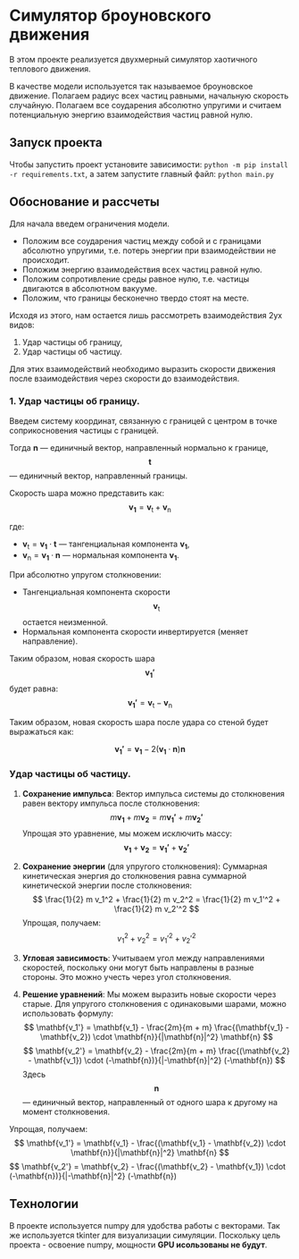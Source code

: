 # Симулятор броуновского движения

В этом проекте реализуется двухмерный симулятор хаотичного теплового движения.

В качестве модели используется так называемое броуновское движение.
Полагаем радиус всех частиц равными, начальную скорость случайную.
Полагаем все соударения абсолютно упругими и считаем потенциальную энергию взаимодействия частиц равной нулю.

## Запуск проекта

Чтобы запустить проект установите зависимости: `python -m pip install -r requirements.txt`, 
а затем запустите главный файл: `python main.py`  

## Обоснование и рассчеты

Для начала введем ограничения модели. 
- Положим все соударения частиц между собой и с границами абсолютно упругими, т.е. потерь энергии при взаимодействии не происходит.
- Положим энергию взаимодействия всех частиц равной нулю.
- Положим сопротивление среды равное нулю, т.е. частицы двигаются в абсолютном вакууме.
- Положим, что границы бесконечно твердо стоят на месте. 


Исходя из этого, нам остается лишь рассмотреть взаимодействия 2ух видов:
1. Удар частицы об границу,
2. Удар частицы об частицу.

Для этих взаимодействий необходимо выразить скорости движения после взаимодействия через скорости до взаимодействия.

### 1. Удар частицы об границу.

Введем систему координат, связанную с границей с центром в точке соприкосновения частицы с границей.

Тогда $\mathbf{n}$ — единичный вектор, направленный нормально к границе, $$\mathbf{t}$$ — единичный вектор, направленный границы.

Скорость шара можно представить как:
$$
\mathbf{v_1} = \mathbf{v_{\text{t}}} + \mathbf{v_{\text{n}}}
$$

где:
- $\mathbf{v_{\text{t}}} = \mathbf{v_1} \cdot \mathbf{t}$ — тангенциальная компонента $\mathbf{v_1}$,
- $\mathbf{v_{\text{n}}} = \mathbf{v_1} \cdot \mathbf{n}$ — нормальная компонента $\mathbf{v_1}$.

При абсолютно упругом столкновении:
  - Тангенциальная компонента скорости $$\mathbf{v_{\text{t}}}$$ остается неизменной.
  - Нормальная компонента скорости инвертируется (меняет направление).

  Таким образом, новая скорость шара $$\mathbf{v_1'}$$ будет равна:
  $$
  \mathbf{v_1'} = \mathbf{v_{\text{t}}} - \mathbf{v_{\text{n}}}
  $$

Таким образом, новая скорость шара после удара со стеной будет выражаться как:

$$
\mathbf{v_1'} = \mathbf{v_1} - 2(\mathbf{v_1} \cdot \mathbf{n}) \mathbf{n}
$$

### Удар частицы об частицу.

1. **Сохранение импульса**:
 Вектор импульса системы до столкновения равен вектору импульса после столкновения:
 $$
 m \mathbf{v_1} + m \mathbf{v_2} = m \mathbf{v_1'} + m \mathbf{v_2'}
 $$
 Упрощая это уравнение, мы можем исключить массу:
 $$
 \mathbf{v_1} + \mathbf{v_2} = \mathbf{v_1'} + \mathbf{v_2'}
 $$

2. **Сохранение энергии** (для упругого столкновения):
 Суммарная кинетическая энергия до столкновения равна суммарной кинетической энергии после столкновения:
 $$
 \frac{1}{2} m v_1^2 + \frac{1}{2} m v_2^2 = \frac{1}{2} m v_1'^2 + \frac{1}{2} m v_2'^2
 $$
 Упрощая, получаем:
 $$
 v_1^2 + v_2^2 = v_1'^2 + v_2'^2
 $$

3. **Угловая зависимость**:
 Учитываем угол между направлениями скоростей, поскольку они могут быть направлены в разные стороны. Это можно учесть через угол столкновения.

4. **Решение уравнений**:
 Мы можем выразить новые скорости через старые. Для упругого столкновения с одинаковыми шарами, можно использовать формулу:
 $$
 \mathbf{v_1'} = \mathbf{v_1} - \frac{2m}{m + m} \frac{(\mathbf{v_1} - \mathbf{v_2}) \cdot \mathbf{n}}{|\mathbf{n}|^2} \mathbf{n}
 $$
 $$
 \mathbf{v_2'} = \mathbf{v_2} - \frac{2m}{m + m} \frac{(\mathbf{v_2} - \mathbf{v_1}) \cdot (-\mathbf{n})}{|-\mathbf{n}|^2} (-\mathbf{n})
 $$
 Здесь $$\mathbf{n}$$ — единичный вектор, направленный от одного шара к другому на момент столкновения.

 Упрощая, получаем:
 $$
 \mathbf{v_1'} = \mathbf{v_1} - \frac{(\mathbf{v_1} - \mathbf{v_2}) \cdot \mathbf{n}}{|\mathbf{n}|^2} \mathbf{n}
 $$
 $$
 \mathbf{v_2'} = \mathbf{v_2} - \frac{(\mathbf{v_2} - \mathbf{v_1}) \cdot (-\mathbf{n})}{|-\mathbf{n}|^2} (-\mathbf{n})
 
## Технологии
В проекте используется numpy для удобства работы с векторами.
Так же используется tkinter для визуализации симуляции.
Поскольку цель проекта - освоение numpy, мощности **GPU исользованы не будут**.